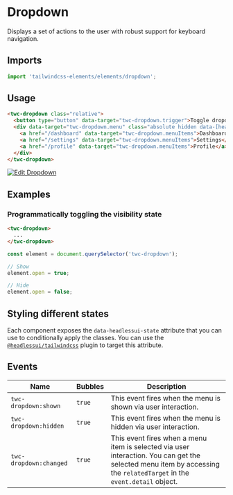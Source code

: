 # Dropdown

Displays a set of actions to the user with robust support for keyboard navigation.

## Imports

```js
import 'tailwindcss-elements/elements/dropdown';
```

## Usage

```html
<twc-dropdown class="relative">
  <button type="button" data-target="twc-dropdown.trigger">Toggle dropdown</button>
  <div data-target="twc-dropdown.menu" class="absolute hidden data-[headlessui-state='open']:block">
    <a href="/dashboard" data-target="twc-dropdown.menuItems">Dashboard</a>
    <a href="/settings" data-target="twc-dropdown.menuItems">Settings</a>
    <a href="/profile" data-target="twc-dropdown.menuItems">Profile</a>
  </div>
</twc-dropdown>
```

[![Edit Dropdown](https://codesandbox.io/static/img/play-codesandbox.svg)](https://codesandbox.io/p/sandbox/dropdown-k3yh6f)

## Examples

### Programmatically toggling the visibility state

```html
<twc-dropdown>
  ...
</twc-dropdown>
```

```js
const element = document.querySelector('twc-dropdown');

// Show
element.open = true;

// Hide
element.open = false;
```

## Styling different states

Each component exposes the `data-headlessui-state` attribute that you can use to conditionally apply the classes. You
can use the [`@headlessui/tailwindcss`](https://github.com/tailwindlabs/headlessui/tree/main/packages/%40headlessui-tailwindcss)
plugin to target this attribute.

## Events

| Name                   | Bubbles   | Description                                                                                                                                                           |
| ------                 | --------- | ------------                                                                                                                                                          |
| `twc-dropdown:shown`   | `true`    | This event fires when the menu is shown via user interaction.                                                                                                         |
| `twc-dropdown:hidden`  | `true`    | This event fires when the menu is hidden via user interaction.                                                                                                        |
| `twc-dropdown:changed` | `true`    | This event fires when a menu item is selected via user interaction. You can get the selected menu item by accessing the `relatedTarget` in the `event.detail` object. |
